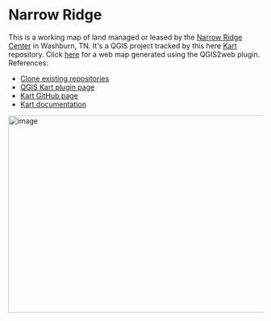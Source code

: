 # Narrow Ridge

This is a working map of land managed or leased by the [Narrow Ridge Center](https://narrowridge.org/) in Washburn, TN. It's a QGIS project tracked by this here [Kart](https://kartproject.org/) repository. Click [here](https://pmgreen.github.io/nr/#14/36.3137/-83.6504) for a web map generated using the QGIS2web plugin.
References: 
- [Clone existing repositories](https://docs.kartproject.org/en/latest/pages/commands/kart_clone.html#clone-existing-repositories)
- [QGIS Kart plugin page](https://plugins.qgis.org/plugins/kart/)
- [Kart GitHub page](https://github.com/koordinates/kart)
- [Kart documentation](https://docs.kartproject.org/en/latest/)

<img width="522" height="391" alt="image" src="https://github.com/user-attachments/assets/a266f06c-1ee6-4d70-92f2-7c6c06596e1d" />
